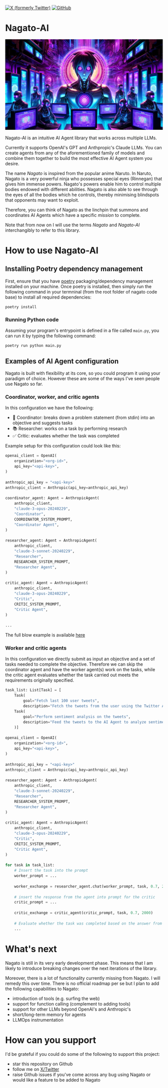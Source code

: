 [![X (formerly Twitter)](https://img.shields.io/twitter/follow/Ed_Forson?style=social)](https://twitter.com/Ed_Forson)
[![GitHub](https://img.shields.io/github/followers/kenshiro-o?label=Follow&style=social)](https://github.com/kenshiro-o)

# Nagato-AI

![Official Nagato AI Poster](docs/assets/Official_Nagato_AI_Poster.webp)


Nagato-AI is an intuitive AI Agent library that works across multiple LLMs.

Currently it supports OpenAI's GPT and Anthpropic's Claude LLMs. You can create agents from any of the aforementioned family of models and combine them together to build the most effective AI Agent system you desire.

The name _Nagato_ is inspired from the popular anime Naruto. In Naruto, Nagato is a very powerful ninja who possesses special eyes (Rinnegan) that gives him immense powers.
Nagato's powers enable him to control multiple bodies endowed with different abilities. Nagato is also able to see through the eyes of all the bodies which he controls, thereby minimising blindspots that opponents may want to exploit.

Therefore, you can think of Nagato as the linchpin that summons and coordinates AI Agents which have a specific _mission_ to complete.

Note that from now on I will use the terms _Nagato_ and *Nagato-AI* interchangibly to refer to this library.

# How to use Nagato-AI

## Installing Poetry dependency management

First, ensure that you have [poetry](https://python-poetry.org/) packaging/dependency management installed on your machine.
Once poetry is installed, then simply run the following command in your termninal (from the root folder of nagato code base) to install all required dependencies:

```
poetry install
```

### Running Python code

Assuming your program's entrypoint is defined in a file called `main.py`, you can run it by typing the following command:

```
poetry run python main.py
```

## Examples of AI Agent configuration

Nagato is built with flexibility at its core, so you could program it using your paradigm of choice. However these are some of the ways I've seen people use Nagato so far.

### Coordinator, worker, and critic agents

In this configuration we have the following:

* 🎯 Coordinator: breaks down a problem statement (from stdin) into an objective and suggests tasks
* 📚 Researcher: works on a task by performing research
* ✅ Critic: evaluates whether the task was completed

Example setup for this configuration could look like this:

```python
openai_client = OpenAI(
    organization="<org-id>",
    api_key="<api-key>",
)

anthropic_api_key = "<api-key>"
anthropic_client = Anthropic(api_key=anthropic_api_key)

coordinator_agent: Agent = AnthropicAgent(
    anthropic_client,
    "claude-3-opus-20240229",
    "Coordinator",
    COORDINATOR_SYSTEM_PROMPT,
    "Coordinator Agent",
)

researcher_agent: Agent = AnthropicAgent(
    anthropic_client,
    "claude-3-sonnet-20240229",
    "Researcher",
    RESEARCHER_SYSTEM_PROMPT,
    "Researcher Agent",
)

critic_agent: Agent = AnthropicAgent(
    anthropic_client,
    "claude-3-opus-20240229",
    "Critic",
    CRITIC_SYSTEM_PROMPT,
    "Critic Agent",
)

...
```

The full blow example is available [here](docs/examples/coordinator_researcher_critic.py)

### Worker and critic agents

In this configuration we directly submit as input an objective and a set of tasks needed to complete the objective.
Therefore we can skip the coordinator agent and have the worker agent(s) work on the tasks, while the critic agent evaluates whether the task carried out meets the requirements originally specified.


```python
task_list: List[Task] = [
    Task(
        goal="Fetch last 100 user tweets",
        description="Fetch the tweets from the user using the Twitter API. Limit the number of tweets fetched to 100 only."),
    Task(
        goal="Perform sentiment analysis on the tweets",
        description="Feed the tweets to the AI Agent to analyze sentiment per overall sentiment acoss tweets. Range of values for sentiment can be: Positive, Negative, or Neutral"
    )]

openai_client = OpenAI(
    organization="<org-id>",
    api_key="<api-key>",
)

anthropic_api_key = "<api-key>"
anthropic_client = Anthropic(api_key=anthropic_api_key)

researcher_agent: Agent = AnthropicAgent(
    anthropic_client,
    "claude-3-sonnet-20240229",
    "Researcher",
    RESEARCHER_SYSTEM_PROMPT,
    "Researcher Agent",
)

critic_agent: Agent = AnthropicAgent(
    anthropic_client,
    "claude-3-opus-20240229",
    "Critic",
    CRITIC_SYSTEM_PROMPT,
    "Critic Agent",
)

for task in task_list:
    # Insert the task into the prompt
    worker_prompt = ...

    worker_exchange = researcher_agent.chat(worker_prompt, task, 0.7, 2000)

    # insert the response from the agent into prompt for the critic
    critic_prompt = ...

    critic_exchange = critic_agent(critic_prompt, task, 0.7, 2000)

    # Evaluate whether the task was completed based on the answer from the critic agent
    ...
```

# What's next

Nagato is still in its very early development phase. This means that I am likely to introduce breaking changes over the next iterations of the library.

Moreover, there is a lot of functionality currently missing from Nagato. I will remedy this over time. There is no official roadmap per se but I plan to add the following capabilities to Nagato:

* introduction of tools (e.g. surfing the web)
* support for function calling (complement to adding tools)
* support for other LLMs beyond OpenAI's and Anthropic's
* short/long-term memory for agents
* LLMOps instrumentation

# How can you support

I'd be grateful if you could do some of the following to support this project:

* star this repository on Github
* follow me on [X/Twitter](https://twitter.com/Ed_Forson)
* raise Github issues if you've come across any bug using Nagato or would like a feature to be added to Nagato
